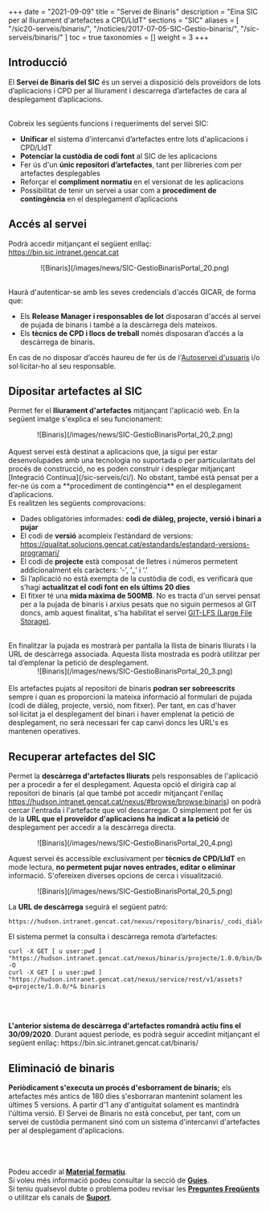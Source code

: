 +++
date = "2021-09-09"
title = "Servei de Binaris"
description = "Eina SIC per al lliurament d'artefactes a CPD/LldT"
sections = "SIC"
aliases = [
  "/sic20-serveis/binaris/",
  "/noticies/2017-07-05-SIC-Gestio-binaris/",
  "/sic-serveis/binaris/"
]
toc = true
taxonomies = []
weight = 3
+++

## Introducció

El **Servei de Binaris del SIC** és un servei a disposició dels proveïdors de lots d’aplicacions i CPD per al lliurament i descarrega d’artefactes de cara al desplegament d’aplicacions.

<br/>
Cobreix les següents funcions i requeriments del servei SIC:

* **Unificar** el sistema d'intercanvi d’artefactes entre lots d'aplicacions i CPD/LldT
* **Potenciar la custòdia de codi font** al SIC de les aplicacions
* Fer ús d'un **únic repositori d’artefactes**, tant per llibreries com per artefactes desplegables
* Reforçar el **compliment normatiu** en el versionat de les aplicacions
* Possibilitat de tenir un servei a usar com a **procediment de contingència** en el desplegament d’aplicacions

## Accés al servei

Podrà accedir mitjançant el següent enllaç: https://bin.sic.intranet.gencat.cat <br/>

<CENTER>![Binaris](/images/news/SIC-GestioBinarisPortal_20.png)</center>
<br/>

Haurà d'autenticar-se amb les seves credencials d'accés GICAR, de forma que:

* Els **Release Manager i responsables de lot** disposaran d'accés al servei de pujada de binaris i també a la descàrrega dels mateixos.
* Els **tècnics de CPD i llocs de treball** només disposaran d’accés a la descàrrega de binaris.

En cas de no disposar d’accés haureu de fer ús de l'[Autoservei d'usuaris](/sic-serveis/autoservei-usuaris/) i/o sol·licitar-ho al seu responsable.

## Dipositar artefactes al SIC

Permet fer el **lliurament d'artefactes** mitjançant l'aplicació web. En la següent imatge s'explica el seu funcionament:

<CENTER>![Binaris](/images/news/SIC-GestioBinarisPortal_20_2.png)</center>

<br/>
Aquest servei està destinat a aplicacions que, ja sigui per estar desenvolupades amb una tecnologia no suportada o per particularitats del
procés de construcció, no es poden construir i desplegar mitjançant [Integració Contínua](/sic-serveis/ci/). No obstant, també està pensat
per a fer-ne ús com a **procediment de contingència** en el desplegament d’aplicacions.

<br/>
Es realitzen les següents comprovacions:

* Dades obligatòries informades: **codi de diàleg, projecte, versió i binari a pujar**
* El codi de **versió** acompleix l’estàndard de versions: https://qualitat.solucions.gencat.cat/estandards/estandard-versions-programari/
* El codi de **projecte** està composat de lletres i números permetent addicionalment els caràcters: ‘-’, ‘_’ i ‘.’
* Si l’aplicació no està exempta de la custòdia de codi, es verificarà que s’hagi **actualitzat el codi font en els últims 20 dies**
* El fitxer té una **mida màxima de 500MB**. No es tracta d'un servei pensat per a la pujada de binaris i arxius pesats que no siguin permesos al GIT
doncs, amb aquest finalitat, s'ha habilitat el servei [GIT-LFS (Large File Storage)](/howtos/2019-10-09-sic-Howto-Git-lfs/).

<br/>
En finalitzar la pujada es mostrarà per pantalla la llista de binaris lliurats i la URL de descàrrega associada. Aquesta llista mostrada es podrà utilitzar
per tal d’emplenar la petició de desplegament.

<CENTER>![Binaris](/images/news/SIC-GestioBinarisPortal_20_3.png)</center>

<br/>

<div class="message information">
Els artefactes pujats al repositori de binaris <b>podran ser sobreescrits</b> sempre i quan es proporcioni la mateixa
informació al formulari de pujada (codi de diàleg, projecte, versió, nom fitxer). Per tant, en cas d'haver sol·licitat ja el desplegament del binari i haver
emplenat la petició de desplegament, no serà necessari fer cap canvi doncs les URL's es mantenen operatives.
</div>

## Recuperar artefactes del SIC

Permet la **descàrrega d'artefactes lliurats** pels responsables de l'aplicació per a procedir a fer el desplegament.
Aquesta opció el dirigirà cap al repositori de binaris (al que també pot accedir mitjançant l'enllaç https://hudson.intranet.gencat.cat/nexus/#browse/browse:binaris) on
podrà cercar l'entrada i l'artefacte que vol descarregar.
O simplement pot fer ús de la **URL que el proveïdor d'aplicacions ha indicat a la petició** de desplegament per accedir a la descàrrega directa.

<CENTER>![Binaris](/images/news/SIC-GestioBinarisPortal_20_4.png)</center>

<!-- L'accès ha estat restringit a tècnics de Cpd en haver detectat un forat de seguretat
Aquest servei és accessible per **Release Managers, responsables de lot i tècnics de CPD/LldT** en mode lectura, **no permetent pujar noves entrades, editar o eliminar**
informació. S'ofereixen diverses opcions de cerca i visualització.
-->

Aquest servei és accessible exclusivament per **tècnics de CPD/LldT** en mode lectura, **no permetent pujar noves entrades, editar o eliminar**
informació. S'ofereixen diverses opcions de cerca i visualització.

<CENTER>![Binaris](/images/news/SIC-GestioBinarisPortal_20_5.png)</center>


La **URL de descàrrega** seguirà el següent patró:
```
https://hudson.intranet.gencat.cat/nexus/repository/binaris/_codi_diàleg_/_projecte_/_versió_/_artefacte_
```


El sistema permet la consulta i descàrrega remota d’artefactes:

```
curl -X GET [ u user:pwd ]
"https://hudson.intranet.gencat.cat/nexus/binaris/projecte/1.0.0/bin/DesktopOK.zip" -O
curl -X GET [ u user:pwd ]
"https://hudson.intranet.gencat.cat/nexus/service/rest/v1/assets?q=projecte/1.0.0/*& binaris
```

<br/><br/>
<div class="message information">
<b>L'anterior sistema de descàrrega d'artefactes romandrà actiu fins el 30/09/2020</b>. Durant aquest període, es podrà seguir accedint mitjançant
el següent enllaç: https://bin.sic.intranet.gencat.cat/binaris/
</div>

## Eliminació de binaris

**Periòdicament s'executa un procés d'esborrament de binaris;** els artefactes més antics de 180 dies s'esborraran mantenint solament les últimes 5 versions. A partir d'1 any d'antiguitat solament es mantindrà l'última versió.
El Servei de Binaris no està concebut, per tant, com un servei de custòdia permanent sinó com un sistema d'intercanvi
d'artefactes per al desplegament d'aplicacions.


<br/><br/><br/>
Podeu accedir al [**Material formatiu**](/related/sic/2.0/formacio-binaris-20.pdf). <br/>
Si voleu més informació podeu consultar la secció de [**Guies**](/plataformes/sic/guies/sic20-guies/). <br/>
Si teniu qualsevol dubte o problema podeu revisar les [**Preguntes Freqüents**](/sic/faq) o utilitzar els canals de [**Suport**](/sic/suport).
